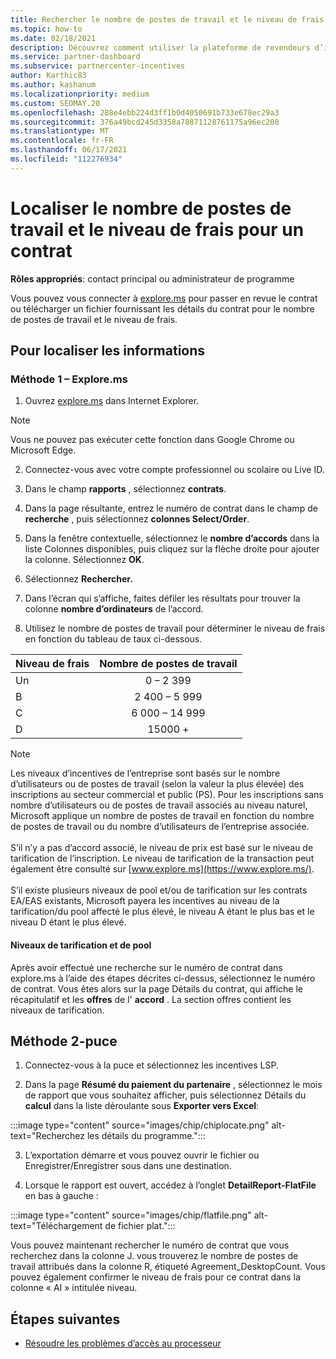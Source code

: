 ```yaml
---
title: Rechercher le nombre de postes de travail et le niveau de frais
ms.topic: how-to
ms.date: 02/18/2021
description: Découvrez comment utiliser la plateforme de revendeurs d’incentives pour rechercher le nombre de postes de travail et les informations de niveau de frais pour un accord.
ms.service: partner-dashboard
ms.subservice: partnercenter-incentives
author: Karthic83
ms.author: kashanum
ms.localizationpriority: medium
ms.custom: SEOMAY.20
ms.openlocfilehash: 288e4ebb224d3ff1b0d4050691b733e678ec29a3
ms.sourcegitcommit: 376a49bcd245d3358a78871128761175a96ec200
ms.translationtype: MT
ms.contentlocale: fr-FR
ms.lasthandoff: 06/17/2021
ms.locfileid: "112276934"
---
```

# <a name="locate-the-desktop-count-and-fee-level-for-an-agreement"></a>Localiser le nombre de postes de travail et le niveau de frais pour un contrat

**Rôles appropriés**: contact principal ou administrateur de programme

Vous pouvez vous connecter à [explore.ms](https://www.explore.ms/) pour passer en revue le contrat ou télécharger un fichier fournissant les détails du contrat pour le nombre de postes de travail et le niveau de frais.

## <a name="to-locate-the-information"></a>Pour localiser les informations

### <a name="method-1--explorems"></a>Méthode 1 – Explore.ms

1. Ouvrez [explore.ms](https://www.explore.ms/) dans Internet Explorer. 

>[!Note]
>Vous ne pouvez pas exécuter cette fonction dans Google Chrome ou Microsoft Edge.

2. Connectez-vous avec votre compte professionnel ou scolaire ou Live ID.  

3. Dans le champ **rapports** , sélectionnez **contrats**.

4. Dans la page résultante, entrez le numéro de contrat dans le champ de **recherche** , puis sélectionnez **colonnes Select/Order**.

5. Dans la fenêtre contextuelle, sélectionnez le **nombre d’accords** dans la liste Colonnes disponibles, puis cliquez sur la flèche droite pour ajouter la colonne. Sélectionnez **OK**.

6. Sélectionnez **Rechercher.**

7. Dans l’écran qui s’affiche, faites défiler les résultats pour trouver la colonne **nombre d’ordinateurs** de l’accord. 

8. Utilisez le nombre de postes de travail pour déterminer le niveau de frais en fonction du tableau de taux ci-dessous.  

| Niveau de frais | Nombre de postes de travail |
| ------ | :-----------: |
|  Un | 0 – 2 399    |
|  B | 2 400 – 5 999    |
|  C | 6 000 – 14 999    |
|  D | 15000 +   |

>[!NOTE]
>Les niveaux d’incentives de l’entreprise sont basés sur le nombre d’utilisateurs ou de postes de travail (selon la valeur la plus élevée) des inscriptions au secteur commercial et public (PS). Pour les inscriptions sans nombre d’utilisateurs ou de postes de travail associés au niveau naturel, Microsoft applique un nombre de postes de travail en fonction du nombre de postes de travail ou du nombre d’utilisateurs de l’entreprise associée. <br><br>S’il n’y a pas d’accord associé, le niveau de prix est basé sur le niveau de tarification de l’inscription. Le niveau de tarification de la transaction peut également être consulté sur [www.explore.ms](https://www.explore.ms/). <br><br>S’il existe plusieurs niveaux de pool et/ou de tarification sur les contrats EA/EAS existants, Microsoft payera les incentives au niveau de la tarification/du pool affecté le plus élevé, le niveau A étant le plus bas et le niveau D étant le plus élevé.

#### <a name="pool-and-pricing-levels"></a>Niveaux de tarification et de pool

Après avoir effectué une recherche sur le numéro de contrat dans explore.ms à l’aide des étapes décrites ci-dessus, sélectionnez le numéro de contrat. Vous êtes alors sur la page Détails du contrat, qui affiche le récapitulatif et les **offres** de l' **accord** . La section offres contient les niveaux de tarification.

## <a name="method-2---chip"></a>Méthode 2-puce

1. Connectez-vous à la puce et sélectionnez les incentives LSP.

2. Dans la page **Résumé du paiement du partenaire** , sélectionnez le mois de rapport que vous souhaitez afficher, puis sélectionnez Détails du **calcul** dans la liste déroulante sous **Exporter vers Excel**:

:::image type="content" source="images/chip/chiplocate.png" alt-text="Recherchez les détails du programme.":::

3. L’exportation démarre et vous pouvez ouvrir le fichier ou Enregistrer/Enregistrer sous dans une destination.

4. Lorsque le rapport est ouvert, accédez à l’onglet **DetailReport-FlatFile** en bas à gauche :

:::image type="content" source="images/chip/flatfile.png" alt-text="Téléchargement de fichier plat.":::

Vous pouvez maintenant rechercher le numéro de contrat que vous recherchez dans la colonne J. vous trouverez le nombre de postes de travail attribués dans la colonne R, étiqueté Agreement_DesktopCount. Vous pouvez également confirmer le niveau de frais pour ce contrat dans la colonne « AI » intitulée niveau.

## <a name="next-steps"></a>Étapes suivantes

- [Résoudre les problèmes d’accès au processeur](chip-access-trouble.md)
